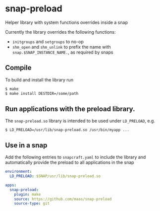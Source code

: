 # snap-preload

Helper library with system functions overrides inside a snap

Currently the library overrides the following functions:

- `initgroups` and `setgroups` to no-op
- `shm_open` and `shm_unlink` to prefix the name with
  `snap.$SNAP_INSTANCE_NAME.`, as required by snaps


## Compile

To build and install the library run

```sh
$ make
$ make install DESTDIR=/some/path
```


## Run applications with the preload library.

The `snap-preload.so` library is intended to be used under `LD_PRELOAD`, e.g.

```
$ LD_PRELOAD=/usr/lib/snap-preload.so /usr/bin/myapp ...
```


## Use in a snap

Add the following entries to `snapcraft.yaml` to include the library and
automatically provide the preload to all applications in the snap

```yaml
environment:
  LD_PRELOAD: $SNAP/usr/lib/snap-preload.so

apps:
  snap-preload:
    plugin: make
    source: https://github.com/maas/snap-preload
    source-type: git
```
